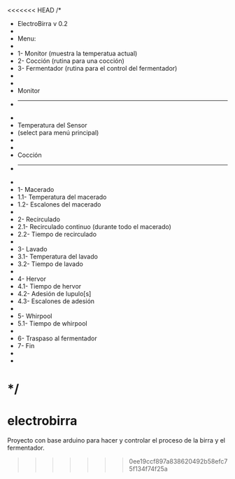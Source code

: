 <<<<<<< HEAD
/*
 * ElectroBirra v 0.2
 *
 * Menu:
 *
 * 1- Monitor (muestra la temperatua actual)
 * 2- Cocción (rutina para una cocción)
 * 3- Fermentador (rutina para el control del fermentador)
 *
 *
 * Monitor
 * -------
 *
 *  Temperatura del Sensor
 *  (select para menú principal)
 *
 *
 * Cocción
 * -------
 *
 *  1- Macerado
 *  1.1- Temperatura del macerado
 *  1.2- Escalones del macerado
 *
 *  2- Recirculado
 *  2.1- Recirculado continuo (durante todo el macerado)
 *  2.2- Tiempo de recirculado
 *
 *  3- Lavado
 *  3.1- Temperatura del lavado
 *  3.2- Tiempo de lavado
 *
 *  4- Hervor
 *  4.1- Tiempo de hervor
 *  4.2- Adesión de lupulo[s]
 *  4.3- Escalones de adesión
 *
 *  5- Whirpool
 *  5.1- Tiempo de whirpool
 *
 *  6- Traspaso al fermentador
 *  7- Fin
 *
 *
 */
=======
# electrobirra
Proyecto con base arduino para hacer y controlar el proceso de la birra y el fermentador.
>>>>>>> 0ee19ccf897a838620492b58efc75f134f74f25a
